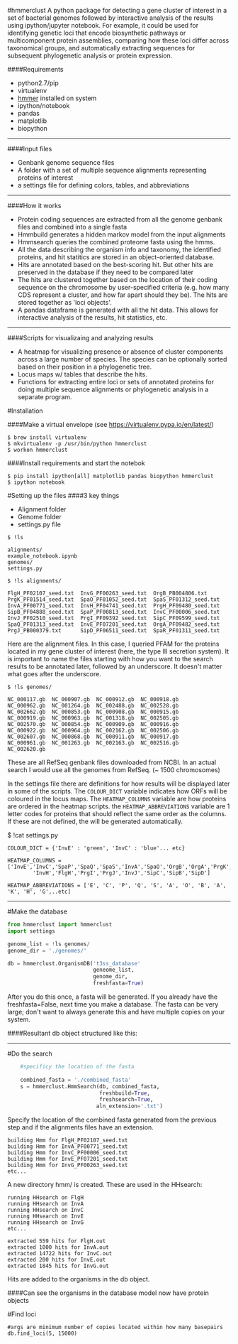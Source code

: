 #hmmerclustA python package for detecting a gene cluster of interest in a set of bacterial genomes followed by interactive analysis of the results using ipython/jupyter notebook. For example, it could be used for identifying genetic loci that encode biosynthetic pathways or multicomponent protein assemblies, comparing how these loci differ across taxonomical groups, and automatically extracting sequences for subsequent phylogenetic analysis or protein expression.####Requirements- python2.7/pip- virtualenv- <a href="http://hmmer.janelia.org/software">hmmer</a> installed on system- ipython/notebook- pandas- matplotlib- biopython<hr>####Input files- Genbank genome sequence files - A folder with a set of multiple sequence alignments representing proteins of interest- a settings file for defining colors, tables, and abbreviations<hr>####How it works- Protein coding sequences are extracted from all the genome genbank files and combined into a single fasta- Hmmbuild generates a hidden markov model from the input alignments- Hmmsearch queries the combined proteome fasta using the hmms.- All the data describing the organism info and taxonomy, the identified proteins, and hit statitics are stored in an object-oriented database.- Hits are annotated based on the best-scoring hit. But other hits are preserved in the database if they need to be compared later- The hits are clustered together based on the location of their coding sequence on the chromosome by user-specified criteria (e.g. how many CDS represent a cluster, and how far apart should they be). The hits are stored together as 'loci objects'.- A pandas dataframe is generated with all the hit data. This allows for interactive analysis of the results, hit statistics, etc.<hr>####Scripts for visualizaing and analyzing results- A heatmap for visualizing presence or absence of cluster components across a large number of species. The species can be optionally sorted based on their position in a phylogenetic tree.- Locus maps w/ tables that describe the hits.- Functions for extracting entire loci or sets of annotated proteins for doing multiple sequence alignments or phylogenetic analysis in a separate program.#Installation####Make a virtual envelope(see https://virtualenv.pypa.io/en/latest/)```$ brew install virtualenv$ mkvirtualenv -p /usr/bin/python hmmerclust$ workon hmmerclust```####Install requirements and start the notebok```$ pip install ipython[all] matplotlib pandas biopython hmmerclust$ ipython notebook```#Setting up the files####3 key things- Alignment folder- Genome folder- settings.py file```$ !lsalignments/             example_notebook.ipynbgenomes/settings.py``````$ !ls alignments/FlgH_PF02107_seed.txt  InvG_PF00263_seed.txt  OrgB_PB004806.txt      PrgK_PF01514_seed.txt  SpaO_PF01052_seed.txt  SpaS_PF01312_seed.txtInvA_PF00771_seed.txt  InvH_PF04741_seed.txt  PrgH_PF09480_seed.txt  SipB_PF04888_seed.txt  SpaP_PF00813_seed.txt  InvC_PF00006_seed.txt  InvJ_PF02510_seed.txt  PrgI_PF09392_seed.txt  SipC_PF09599_seed.txt  SpaQ_PF01313_seed.txt  InvE_PF07201_seed.txt  OrgA_PF09482_seed.txt  PrgJ_PB000379.txt      SipD_PF06511_seed.txt  SpaR_PF01311_seed.txt```Here are the alignment files. In this case, I queried PFAM for the proteins located in my gene cluster of interest (here, the type III secretion system). It is important to name the files starting with how you want to the search results to be annotated later, followed by an underscore. It doesn't matter what goes after the underscore.```$ !ls genomes/NC_000117.gb  NC_000907.gb  NC_000912.gb  NC_000918.gb  NC_000962.gb  NC_001264.gb  NC_002488.gb  NC_002528.gb      NC_002662.gb  NC_000853.gb  NC_000908.gb  NC_000915.gb  NC_000919.gb  NC_000963.gb  NC_001318.gb  NC_002505.gb  NC_002570.gb  NC_000854.gb  NC_000909.gb  NC_000916.gb  NC_000922.gb  NC_000964.gb  NC_002162.gb  NC_002506.gb  NC_002607.gb  NC_000868.gb  NC_000911.gb  NC_000917.gb  NC_000961.gb  NC_001263.gb  NC_002163.gb  NC_002516.gb  NC_002620.gb```These are all RefSeq genbank files downloaded from NCBI. In an actual search I would use all the genomes from RefSeq. (~ 1500 chromosomes)In the settings file there are definitions for how results will be displayed later in some of the scripts.The `COLOUR_DICT` variable indicates how ORFs will be coloured in the locus maps. The `HEATMAP_COLUMNS` variable are how proteins are ordered in the heatmap scripts. the `HEATMAP_ABBREVIATIONS` variable are 1 letter codes for proteins that should reflect the same order as the columns.If these are not defined, the will be generated automatically.$ !cat settings.py```COLOUR_DICT = {'InvE' : 'green', 'InvC' : 'blue'... etc}HEATMAP_COLUMNS = ['InvE','InvC','SpaP','SpaQ','SpaS','InvA','SpaO','OrgB','OrgA','PrgK','PrgH','InvG',        'InvH','FlgH','PrgI','PrgJ','InvJ','SipC','SipB','SipD']        HEATMAP_ABBREVIATIONS = ['E', 'C', 'P', 'Q', 'S', 'A', 'O', 'B', 'A', 'K', 'H', 'G',..etc]```<hr>#Make the database```pythonfrom hmmerclust import hmmerclustimport settingsgenome_list = !ls genomes/genome_dir = './genomes/'db = hmmerclust.OrganismDB('t3ss_database'                           geneome_list,                           genome_dir,                           freshfasta=True)```After you do this once, a fasta will be generated. If you already have the freshfasta=False, next time you make a database. The fasta can be very large; don't want to always generate this and have multiple copies on your system.####Resultant db object structured like this:<hr>#Do the search```python    #specificy the location of the fasta         combined_fasta = './combined_fasta'    s = hmmerclust.HmmSearch(db, combined_fasta,                              freshbuild=True,                             freshsearch=True,                            aln_extension='.txt')```Specify the location of the combined fasta generated from the previous step and if the alignments files have an extension.```building Hmm for FlgH_PF02107_seed.txtbuilding Hmm for InvA_PF00771_seed.txtbuilding Hmm for InvC_PF00006_seed.txtbuilding Hmm for InvE_PF07201_seed.txtbuilding Hmm for InvG_PF00263_seed.txtetc...```A new directory hmm/ is created. These are used in the HHsearch:```running HHsearch on FlgHrunning HHsearch on InvArunning HHsearch on InvCrunning HHsearch on InvErunning HHsearch on InvGetc...extracted 559 hits for FlgH.outextracted 1000 hits for InvA.outextracted 14722 hits for InvC.outextracted 200 hits for InvE.outextracted 1845 hits for InvG.out```Hits are added to the organisms in the db object.####Can see the organisms in the database model now have protein objects#Find loci    #args are minimum number of copies located within how many basepairs    db.find_loci(5, 15000)